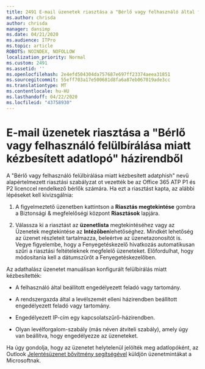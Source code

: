 ```yaml
---
title: 2491 E-mail üzenetek riasztása a "Bérlő vagy felhasználó által felülbírálása miatt kézbesített adatlopó" házirendből
ms.author: chrisda
author: chrisda
manager: dansimp
ms.date: 04/21/2020
ms.audience: ITPro
ms.topic: article
ROBOTS: NOINDEX, NOFOLLOW
localization_priority: Normal
ms.custom: 2491
ms.assetid: ''
ms.openlocfilehash: 2e4efd504304da757687e697ff23374aeea31851
ms.sourcegitcommit: 55eff703a17e500681d8fa6a87eb067019ade3cc
ms.translationtype: MT
ms.contentlocale: hu-HU
ms.lasthandoff: 04/22/2020
ms.locfileid: "43758930"
---
```

# <a name="alert-email-messages-from-the-phish-delivered-due-to-tenant-or-user-override-policy"></a>E-mail üzenetek riasztása a "Bérlő vagy felhasználó felülbírálása miatt kézbesített adatlopó" házirendből

A "Bérlő vagy felhasználó felülbírálása miatt kézbesített adatphish" nevű alapértelmezett riasztási szabályzat ot vezették be az Office 365 ATP P1 és P2 licenccel rendelkező bérlők számára. Ha ezt a riasztást kapta, az alábbi lépéseket kell kivizsgálnia:

1. A figyelmeztető üzenetben kattintson a **Riasztás megtekintése** gombra a Biztonsági & megfelelőségi központ **Riasztások** lapjára.

2. Válassza ki a riasztást az **üzenetlista** megtekintéséhez vagy az Üzenetek megtekintése az **Intézőben**lehetőséghez. Mindkét lehetőség az üzenet részleteit tartalmazza, beleértve az üzenetazonosítót is. Vegye figyelembe, hogy a Fenyegetéskezelő hivatkozás automatikusan szűri a riasztási feltételeknek megfelelő üzeneteket. Előfordulhat, hogy módosítania kell a dátumszűrőt a Fenyegetéskezelőben.

Az adathalász üzenetet manuálisan konfigurált felülbírálás miatt kézbesítették:

- A felhasználó által beállított engedélyezett feladó vagy tartomány.

- A rendszergazda által a levélszemét elleni házirendben beállított engedélyezett feladó vagy tartomány.

- Engedélyezett IP-cím egy kapcsolatszűrő-házirendben.

- Olyan levélforgalom-szabály (más néven átviteli szabály), amely úgy van beállítva, hogy engedélyezze az üzeneteket.

Ha úgy gondolja, hogy az üzenetet helytelenül jelölték meg adatlopóként, az Outlook [Jelentésüzenet bővítmény segítségével](https://support.office.com/article/b5caa9f1-cdf3-4443-af8c-ff724ea719d2) küldjön üzenetmintákat a Microsoftnak.
